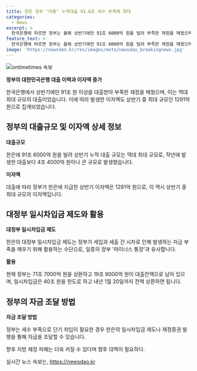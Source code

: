 ```yaml
---
title: 한은 정부 ‘마통’ 누적대출 91.6조 세수 부족에 최대
categories:
  - News
excerpt: >
  한국은행에 따르면 정부는 올해 상반기에만 91조 6000억 원을 빌려 부족한 재정을 메웠으며, 이는 역대 최대 규모다. 정부가 지급한 이자액은 1291억 원으로, 이 또한 최대 규모다. 이러한 대규모 세수 부족으로 인해 일시차입금이 발생하고 있는데, 이에 대한 우려와 대책이 요구되고 있다. 특히 작년 역대급 세수 펑크로 지방자치단체에 지급하는 지방교부세의 감액과 부동산교부세 축소로 인한 지방재정의 악화 가능성이 거론되고 있다. 정부는 이에 대한 재정대책을 마련해야 할 것으로 평가받고 있다.
feature_text: >
  한국은행에 따르면 정부는 올해 상반기에만 91조 6000억 원을 빌려 부족한 재정을 메웠으며, 이는 역대 최대 규모다. 정부가 지급한 이자액은 1291억 원으로, 이 또한 최대 규모다. 이러한 대규모 세수 부족으로 인해 일시차입금이 발생하고 있는데, 이에 대한 우려와 대책이 요구되고 있다. 특히 작년 역대급 세수 펑크로 지방자치단체에 지급하는 지방교부세의 감액과 부동산교부세 축소로 인한 지방재정의 악화 가능성이 거론되고 있다. 정부는 이에 대한 재정대책을 마련해야 할 것으로 평가받고 있다.
image: 'https://newsdao.kr/res/images/meta/newsdao_breakingnews.jpg'
---
```


<p><img src="https://newsdao.kr/res/images/meta/newsdao_breakingnews.jpg" alt="ontimetimes 속보" /></p>

<p><b>정부의 대한민국은행 대출 이력과 이자액 증가</b></p>

<p data-ke-size="size16">한국은행에서 상반기에만 91조 원 이상을 대출받아 부족한 재정을 메웠으며, 이는 역대 최대 규모의 대출이었습니다. 이에 따라 발생한 이자액도 상반기 중 최대 규모인 1291억 원으로 집계되었습니다.</p>

<h2 data-ke-size="size26">정부의 대출규모 및 이자액 상세 정보</h2>

<p><b>대출규모</b></p>

<p data-ke-size="size16">한은에 91조 6000억 원을 빌려 상반기 누적 대출 규모는 역대 최대 규모로, 작년에 발생한 대출보다 4조 4000억 원이나 큰 규모로 발생했습니다.</p>

<p><b>이자액</b></p>

<p data-ke-size="size16">대출에 따라 정부가 한은에 지급한 상반기 이자액은 1291억 원으로, 이 역시 상반기 중 최대 규모의 이자액입니다.</p>

<h2 data-ke-size="size26">대정부 일시차입금 제도와 활용</h2>

<p><b>대정부 일시차입금 제도</b></p>

<p data-ke-size="size16">한은의 대정부 일시차입금 제도는 정부가 세입과 세출 간 시차로 인해 발생하는 자금 부족을 메우기 위해 활용하는 수단으로, 일종의 정부 '마이너스 통장'과 유사합니다.</p>

<p><b>활용</b></p>

<p data-ke-size="size16">현재 정부는 71조 7000억 원을 상환하고 19조 9000억 원이 대출잔액으로 남아 있으며, 일시차입금은 40조 원을 한도로 하고 내년 1월 20일까지 전액 상환하면 됩니다.</p>

<h2 data-ke-size="size26">정부의 자금 조달 방법</h2>

<p><b>자금 조달 방법</b></p>

<p data-ke-size="size16">정부는 세수 부족으로 단기 차입이 필요한 경우 한은의 일시차입금 제도나 재정증권 발행을 통해 자금을 조달할 수 있습니다.</p>

<p>향후 지방 재정 피해는 더욱 커질 수 있다며 향후 대책이 필요하다.</p>
실시간 뉴스 속보는, <a href="https://newsdao.kr" rel="dofollow">https://newsdao.kr</a>


